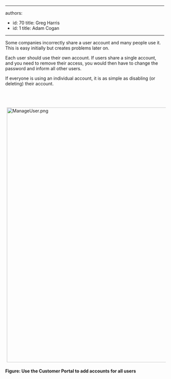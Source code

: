 

---
authors:
  - id: 70
    title: Greg Harris
  - id: 1
    title: Adam Cogan
---




<span class='intro'> <p>Some companies incorrectly share a user account&#160;and many people use it. This is easy initially but creates problems later on.<br></p> </span>

<p>Each user should use their own account. If users share a single account, and you need to remove their access, you would then have to change the password and inform all other users.&#160;</p><p>If everyone is&#160;using an individual account, it is as simple as disabling (or deleting)&#160;their account.<br></p><p><br></p><p>​<img alt="ManageUser.png" src="/SiteAssets/do-you-add-a-seperate-user-account-for-each-control4-user/ManageUser.png" style="margin&#58;5px;width&#58;808px;" /><br></p><p><strong>Figure&#58; Use the Customer Portal to add accounts for all&#160;users</strong><br><br></p>


